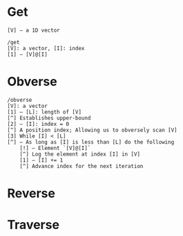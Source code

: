 # Get
```
[V] — a 1D vector

/get
[V]: a vector, [I]: index
[1] — [V]@[I]
```
# Obverse
```
/obverse
[V]: a vector
[1] — [L]: length of [V]
[^] Establishes upper-bound
[2] — [I]: index = 0
[^] A position index; Allowing us to obversely scan [V]
[3] While [I] < [L]
[^] — As long as [I] is less than [L] do the following 
	[!] — Element `[V]@[I]`
	[^] Log the element at index [I] in [V]
	[1] — [I] += 1
	[^] Advance index for the next iteration
```
<!-- TODO: Generalize obverse to scan forward from any start and any end greater than start -->
# Reverse
<!-- ```
/reverse
[V]: a vector
[1] — [L]: an end point = 0
[^] Establishes lower-bound
[2] — [I]: index = length of [V] - 1
[^] A position index; Allowing us to obversely scan [V]
[3] — While [I] < [L]
[^] — As long as [I] is less than [L] do the following 
	[!] — Element `[V]@[I]`
	[^] Log the element at index [I] in [V]
	[1] — [P] += 1
	[^] Advance [P] for the next iteration
``` -->

# Traverse